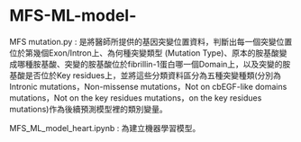# MFS-ML-model-

MFS mutation.py  :  是將醫師所提供的基因突變位置資料，判斷出每一個突變位置位於第幾個Exon/Intron上、為何種突變類型 (Mutation Type)、原本的胺基酸變成哪種胺基酸、突變的胺基酸位於fibrillin-1蛋白哪一個Domain上，以及突變的胺基酸是否位於Key residues上，並將這些分類資料區分為五種突變種類(分別為Intronic mutations，Non-missense  mutations，Not on cbEGF-like domains  mutations，Not on  the key residues mutations，on  the key residues mutations)作為後續預測模型裡的類別變量。

MFS_ML_model_heart.ipynb  :  為建立機器學習模型。
